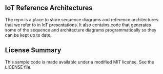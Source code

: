 ## IoT Reference Architectures

The repo is a place to store sequence diagrams and reference architectures that we refer to in IoT presentations. It also contains code that generates some of the sequence and architecture diagrams programmatically so they can be kept up to date.

## License Summary

This sample code is made available under a modified MIT license. See the LICENSE file.
